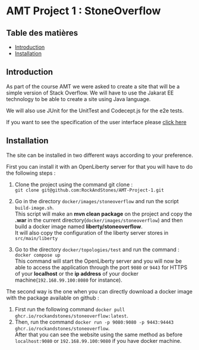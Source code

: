 # AMT Project 1 : StoneOverflow

## Table des matières
- [Introduction](#Introduction)  
- [Installation](#Installation)

## Introduction

As part of the course AMT we were asked to create a site that will be a simple version of Stack Overflow. We will have to use the Jakarat EE technology to be able to create a site using Java language.

We will also use JUnit for the UnitTest and Codecept.js for the e2e tests.

If you want to see the specification of the user interface please [click here](https://docs.google.com/document/d/1DSahosKDQq_0yjQDg7r0EOaPcs6QhwXc7yyWqTjHFSo/edit?usp=sharing)

## Installation

The site can be installed in two different ways according to your preference.

First you can install it with an OpenLiberty server for that you will have to do the following steps :

1. Clone the project using the command git clone :  
  `git clone git@github.com:RockAndStones/AMT-Project-1.git`

2. Go in the directory `docker/images/stoneoverflow` and run the script `build-image.sh`.  
    This script will make an **mvn clean package** on the project and copy the **.war** in the current directory(`docker/images/stoneoverflow`) and then build a docker image named **liberty/stoneoverflow**.  
    It will also copy the configuration of the liberty server stores in `src/main/liberty`

3. Go to the directory `docker/topologies/test` and run the command : `docker compose up`  
   This command will start the OpenLiberty server and you will now be able to access the application through the port `9080` or `9443` for HTTPS of your **localhost** or the **ip address** of your docker machine(`192.168.99.100:8080` for instance).

The second way is the one when you can directly download a docker image with the package available on github :

 1. First run the following command `docker pull ghcr.io/rockandstones/stoneoverflow:latest`.  
 2. Then, run the command `docker run -p 9080:9080 -p 9443:94443 ghcr.io/rockandstones/stoneoverflow`.    
    After that you can see the website using the same method as before `localhost:9080` or `192.168.99.100:9080` if you have docker machine.
